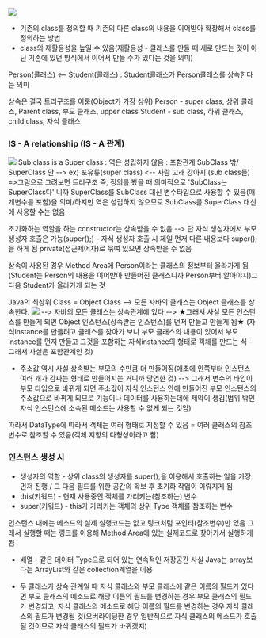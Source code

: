 ![](Pasted%20image%2020231014195417.png)
- 기존의 class를 정의할 때 기존의 다른 class의 내용을 이어받아 확장해서 class를 정의하는 방법
- class의 재활용성을 높일 수 있음(재활용성 - 클래스를 만들 때 새로 만드는 것이 아닌 기존에 있던 방식에서 이어서 만들 수가 있다는 것을 의미)

Person(클래스) <-- Student(클래스) : Student클래스가 Person클래스를 상속한다는 의미

상속은 결국 트리구조를 이룸(Object가 가장 상위)
Person - super class, 상위 클래스, Parent class, 부모 클래스, upper class
Student - sub class, 하위 클래스, child class, 자식 클래스 

### IS - A relationship (IS - A 관계)
![](Pasted%20image%2020231014195758.png)
Sub class is a Super class : 역은 성립하지 않음  : 포함관계 SubClass 밖/ SuperClass 안
--> ex) 포유류(super class) <-- 사람 고래 강아지 (sub class들) =>그림으로 그려보면 트리구조
즉, 정의를 봤을 때 의미적으로 'SubClass는 SuperClass다' 니까 SuperClass를 SubClass 대신 변수타입으로 사용할 수 있음(매개변수를 포함)을 의미/하지만 역은 성립하지 않으므로 SubClass를 SuperClass 대신에 사용할 수는 없음

초기화하는 역할을 하는 constructor는 상속받을 수 없음 --> 단 자식 생성자에서 부모 생성자 호출은 가능(super();) - 자식 생성자 호출 시 제일 먼저 다른 내용보다 super();을 하게 됨
private(접근제어자)로 묶여 있으면 상속받을 수 없음

상속이 사용된 경우 Method Area에 Person이라는 클래스의 정보부터 올라가게 됨(Student는 Person의 내용을 이어받아 만들어진 클래스니까 Person부터 알아야지)그 다음 Student가 올라가게 되는 것

Java의 최상위 Class = Object Class --> 모든 자바의 클래스는 Object 클래스를 상속한다.
![](Pasted%20image%2020231014195650.png)
--> 자바의 모든 클래스는 상속관계에 있다
--> ★그래서 사실 모든 인스턴스를 만들게 되면 Object 인스턴스(상속받는 인스턴스)를 먼저 만들고 만들게 됨★
(자식instance를 만들려고 클래스를 찾아가 보니 부모 클래스의 내용이 있어서 부모instance를 먼저 만들고 그것을 포함하는 자식instance의 형태로 객체를 만드는 식 - 그래서 사실은 포함관계인 것)
- 주소값 역시 사실 상속받는 부모의 수만큼 더 만들어짐(애초에 안쪽부터 인스턴스 여러 개가 감싸는 형태로 만들어지는 거니까 당연한 것) 
--> 그래서 변수의 타입이 부모 타입으로 바뀌게 되면 주소값이 자식 인스턴스 안에 만들어진 부모 인스턴스의 주소값으로 바뀌게 되므로 기능이나 데이터를 사용하는데에 제약이 생김(범위 밖인 자식 인스턴스에 소속된 메소드는 사용할 수 없게 되는 것임)

따라서 DataType에 따라서 객체는 여러 형태로 지정할 수 있음 = 여러 클래스의 참조변수로 참조할 수 있음(객체 지향의 다형성이라고 함)

### 인스턴스 생성 시
- 생성자의 역할 - 상위 class의 생성자를 super();을 이용해서 호출하는 일을 가장 먼저 진행 / 그 다음 필드를 위한 공간의 확보 후 초기화 작업이 이뤄지게 됨
- this(키워드) - 현재 사용중인 객체를 가리키는(참조하는) 변수
- super(키워드) - this가 가리키는 객체의 상위 Type 객체를 참조하는 변수

인스턴스 내에는 메소드의 실제 실행코드는 없고 링크처럼 포인터(참조변수)만 있음
그래서 실행할 때는 링크를 이용해 Method Area에 있는 실제코드로 찾아가서 실행하게 됨

- 배열 - 같은 데이터 Type으로 되어 있는 연속적인 저장공간
사실 Java는 array보다는 ArrayList와 같은 collection계열을 이용

- 두 클래스가 상속 관계일 때 자식 클래스와 부모 클래스에 같은 이름의 필드가 있다면 부모  클래스의 메소드로 해당 이름의 필드를 변경하는 경우 부모 클래스의 필드가 변경되고, 자식 클래스의 메소드로 해당 이름의 필드를 변경하는 경우 자식 클래스의 필드가 변경될 것(오버라이딩한 경우 일반적으로 자식 클래스의 메소드가 호출될 것이므로 자식 클래스의 필드가 바뀌겠지)